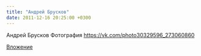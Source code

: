 ```yaml
---
title: "Андрей Брусков"
date: 2011-12-16 20:25:00 +0300
---
```


Андрей Брусков
Фотография
https://vk.com/photo30329596_273060860

[Вложение](https://vk.com/photo30329596_273060860)
